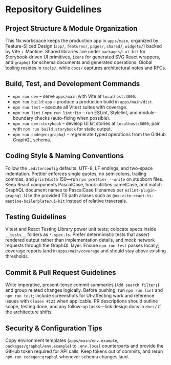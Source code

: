 # Repository Guidelines

## Project Structure & Module Organization
This Nx workspace keeps the production app in `apps/main`, organized by Feature-Sliced Design (`app/`, `features/`, `pages/`, `shared/`, `widgets/`) backed by Vite + Mantine. Shared libraries live under `packages/`: `ui-kit` for Storybook-driven UI primitives, `icons` for generated SVG React wrappers, and `graphql` for schema documents and generated operations. Global tooling resides in `tools/`, while `docs/` captures architectural notes and RFCs.

## Build, Test, and Development Commands
- `npm run dev` – serve `apps/main` with Vite at `localhost:3000`.
- `npm run build:app` – produce a production build in `apps/main/dist`.
- `npm run test` – execute all Vitest suites with coverage.
- `npm run lint` / `npm run lint:fix` – run ESLint, Stylelint, and module-boundary checks (auto-fixing when possible).
- `npm run dev:storybook` – develop UI kit stories at `localhost:6006`; pair with `npm run build:storybook` for static output.
- `npm run codegen:graphql` – regenerate typed operations from the GitHub GraphQL schema.

## Coding Style & Naming Conventions
Follow the `.editorconfig` defaults: UTF-8, LF endings, and two-space indentation. Prettier enforces single quotes, no semicolons, trailing commas, and `printWidth` 150—run `npx prettier --write` on stubborn files. Keep React components PascalCase, hook utilities camelCase, and match GraphQL document names to PascalCase filenames per `eslint-plugin-graphql`. Use the provided TS path aliases such as `@nx-vite-react-ts-mantine-boilerplate/ui-kit` instead of relative traversals.

## Testing Guidelines
Vitest and React Testing Library power unit tests; colocate specs inside `__tests__` folders as `*.spec.ts`. Prefer deterministic tests that assert rendered output rather than implementation details, and mock network requests through the GraphQL layer. Ensure `npm run test` passes locally; coverage reports land in `apps/main/coverage` and should stay above existing thresholds.

## Commit & Pull Request Guidelines
Write imperative, present-tense commit summaries (`Add search filters`) and group related changes logically. Before pushing, run `npm run lint` and `npm run test`; include screenshots for UI-affecting work and reference issues with `Closes #123` when applicable. PR descriptions should outline scope, testing done, and any follow-up tasks—link design docs in `docs/` if the architecture shifts.

## Security & Configuration Tips
Copy environment templates (`apps/main/env.example`, `packages/graphql/env.example`) to `.env.local` counterparts and provide the GitHub token required for API calls. Keep tokens out of commits, and rerun `npm run codegen:graphql` whenever schema changes land.
